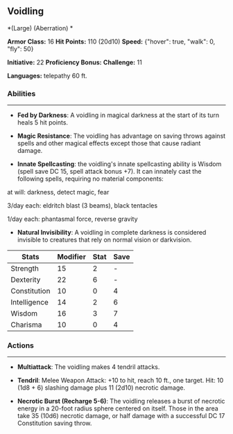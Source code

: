## Voidling
*(Large) (Aberration) *

**Armor Class:** 16
**Hit Points:** 110 (20d10)
**Speed:** {"hover": true, "walk": 0, "fly": 50}

**Initiative:** 22
**Proficiency Bonus:**
**Challenge:** 11

**Languages:** telepathy 60 ft.

### Abilities
 --- 
- **Fed by Darkness**: A voidling in magical darkness at the start of its turn heals 5 hit points.

- **Magic Resistance**: The voidling has advantage on saving throws against spells and other magical effects except those that cause radiant damage.

- **Innate Spellcasting**: the voidling's innate spellcasting ability is Wisdom (spell save DC 15, spell attack bonus +7). It can innately cast the following spells, requiring no material components:

at will: darkness, detect magic, fear

3/day each: eldritch blast (3 beams), black tentacles

1/day each: phantasmal force, reverse gravity

- **Natural Invisibility**: A voidling in complete darkness is considered invisible to creatures that rely on normal vision or darkvision.



| Stats | Modifier | Stat | Save
| ---- | ---- | ---- | ---- |
| Strength | 15 | 2 | - |
| Dexterity | 22 | 6 | - |
| Constitution | 10 | 0 | 4 |
| Intelligence | 14 | 2 | 6 |
| Wisdom | 16 | 3 | 7 |
| Charisma | 10 | 0 | 4 |

### Actions
 --- 
- **Multiattack**: The voidling makes 4 tendril attacks.

- **Tendril**: Melee Weapon Attack: +10 to hit, reach 10 ft., one target. Hit: 10 (1d8 + 6) slashing damage plus 11 (2d10) necrotic damage.

- **Necrotic Burst (Recharge 5-6)**: The voidling releases a burst of necrotic energy in a 20-foot radius sphere centered on itself. Those in the area take 35 (10d6) necrotic damage, or half damage with a successful DC 17 Constitution saving throw.

